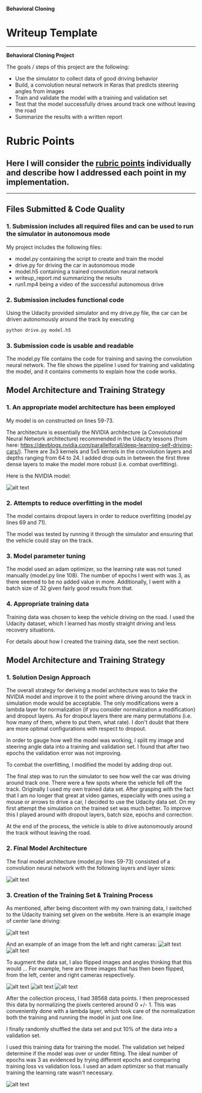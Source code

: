 **Behavioral Cloning**

# Writeup Template

---

**Behavioral Cloning Project**

The goals / steps of this project are the following:
* Use the simulator to collect data of good driving behavior
* Build, a convolution neural network in Keras that predicts steering angles from images
* Train and validate the model with a training and validation set
* Test that the model successfully drives around track one without leaving the road
* Summarize the results with a written report


[//]: # (Image References)

[image1]: ./cnn-architecture.png "NVIDIA architecture"
[image2]: ./figure1.png "Model Visualization"
[image3]: ./example_center.jpg "Example image from the center camera"
[image4]: ./example_left.jpg "Example image from the left camera"
[image5]: ./example_right.jpg "Example image from the right camera"
[image6]: ./example_left_flipped "Example flipped image from the left camera"
[image7]: ./example_center_flipped "Example flipped image from the center camera"
[image8]: ./example_right_flipped "Example flipped image from the right camera"
[image9]: ./training_results.png "Results of training the model"

# Rubric Points
## Here I will consider the [rubric points](https://review.udacity.com/#!/rubrics/432/view) individually and describe how I addressed each point in my implementation.  

---
## Files Submitted & Code Quality

### 1. Submission includes all required files and can be used to run the simulator in autonomous mode

My project includes the following files:
* model.py containing the script to create and train the model
* drive.py for driving the car in autonomous mode
* model.h5 containing a trained convolution neural network
* writeup_report.md summarizing the results
* run1.mp4 being a video of the successful autonomous drive

### 2. Submission includes functional code
Using the Udacity provided simulator and my drive.py file, the car can be driven autonomously around the track by executing
```sh
python drive.py model.h5
```

### 3. Submission code is usable and readable

The model.py file contains the code for training and saving the convolution neural network. The file shows the pipeline I used for training and validating the model, and it contains comments to explain how the code works.

## Model Architecture and Training Strategy

### 1. An appropriate model architecture has been employed

My model is on constructed on lines 59-73.

The architecture is essentially the NVIDIA architecture (a Convolutional Neural Network architecture) recommended in the Udacity lessons (from here: https://devblogs.nvidia.com/parallelforall/deep-learning-self-driving-cars/). There are 3x3 kernels and 5x5 kernels in the convolution layers and depths ranging from 64 to 24. I added drop outs in between the first three dense layers to make the model more robust (i.e. combat overfitting).

Here is the NVIDIA model:

![alt text][image1]

### 2. Attempts to reduce overfitting in the model

The model contains dropout layers in order to reduce overfitting (model.py lines 69 and 71).

The model was tested by running it through the simulator and ensuring that the vehicle could stay on the track.

### 3. Model parameter tuning

The model used an adam optimizer, so the learning rate was not tuned manually (model.py line 108). The number of epochs I went with was 3, as there seemed to be no added value in more. Additionally, I went with a batch size of 32 given fairly good results from that.

### 4. Appropriate training data

Training data was chosen to keep the vehicle driving on the road. I used the Udacity dataset, which I learned has mostly straight driving and less recovery situations.

For details about how I created the training data, see the next section.

## Model Architecture and Training Strategy

### 1. Solution Design Approach

The overall strategy for deriving a model architecture was to take the NVIDIA model and improve it to the point where driving around the track in simulation mode would be acceptable. The only modifications were a lambda layer for normalization (if you consider normalization a modification) and dropout layers. As for dropout layers there are many permutations (i.e. how many of them, where to put them, what rate). I don't doubt that there are more optimal configurations with respect to dropout.

In order to gauge how well the model was working, I split my image and steering angle data into a training and validation set. I found that after two epochs the validation error was not improving.

To combat the overfitting, I modified the model by adding drop out.

The final step was to run the simulator to see how well the car was driving around track one. There were a few spots where the vehicle fell off the track. Originally I used my own trained data set. After grasping with the fact that I am no longer that great at video games, especially with ones using a mouse or arrows to drive a car, I decided to use the Udacity data set. On my first attempt the simulation on the trained set was much better. To improve this I played around with dropout layers, batch size, epochs and correction.

At the end of the process, the vehicle is able to drive autonomously around the track without leaving the road.

### 2. Final Model Architecture

The final model architecture (model.py lines 59-73) consisted of a convolution neural network with the following layers and layer sizes:

![alt text][image2]

### 3. Creation of the Training Set & Training Process

As mentioned, after being discontent with my own training data, I switched to the Udacity training set given on the website. Here is an example image of center lane driving:

![alt text][image3]

And an example of an image from the left and right cameras:
![alt text][image4]
![alt text][image5]

To augment the data sat, I also flipped images and angles thinking that this would ... For example, here are three images that has then been flipped, from the left, center and right cameras respectively.

![alt text][image6]
![alt text][image7]
![alt text][image8]

After the collection process, I had 38568 data points. I then preprocessed this data by normalizing the pixels centered around 0 +/- 1. This was conveniently done with a lambda layer, which took care of the normalization both the training and running the model in just one line.


I finally randomly shuffled the data set and put 10% of the data into a validation set.

I used this training data for training the model. The validation set helped determine if the model was over or under fitting. The ideal number of epochs was 3 as evidenced by trying different epochs and comparing training loss vs validation loss. I used an adam optimizer so that manually training the learning rate wasn't necessary.

![alt text][image9]
